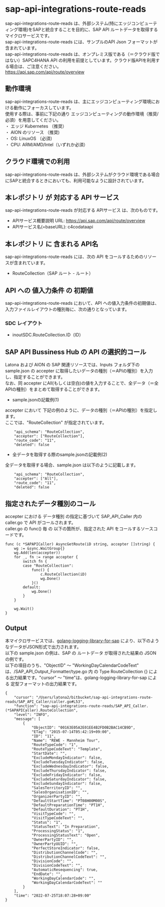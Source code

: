 # sap-api-integrations-route-reads  
sap-api-integrations-route-reads は、外部システム(特にエッジコンピューティング環境)をSAPと統合することを目的に、SAP API ルートデータを取得するマイクロサービスです。  
sap-api-integrations-route-reads には、サンプルのAPI Json フォーマットが含まれています。  
sap-api-integrations-route-reads は、オンプレミス版である（＝クラウド版ではない）SAPC4HANA API の利用を前提としています。クラウド版APIを利用する場合は、ご注意ください。  
https://api.sap.com/api/route/overview  

## 動作環境
sap-api-integrations-route-reads は、主にエッジコンピューティング環境における動作にフォーカスしています。   
使用する際は、事前に下記の通り エッジコンピューティングの動作環境（推奨/必須）を用意してください。   
・ エッジ Kubernetes （推奨）    
・ AION のリソース （推奨)    
・ OS: LinuxOS （必須）    
・ CPU: ARM/AMD/Intel（いずれか必須） 

## クラウド環境での利用  
sap-api-integrations-route-reads は、外部システムがクラウド環境である場合にSAPと統合するときにおいても、利用可能なように設計されています。  

## 本レポジトリ が 対応する API サービス
sap-api-integrations-route-reads が対応する APIサービス は、次のものです。

* APIサービス概要説明 URL: https://api.sap.com/api/route/overview
* APIサービス名(=baseURL): c4codataapi

## 本レポジトリ に 含まれる API名
sap-api-integrations-route-reads には、次の API をコールするためのリソースが含まれています。  

* RouteCollection（SAP ルート - ルート）


## API への 値入力条件 の 初期値
sap-api-integrations-route-reads において、API への値入力条件の初期値は、入力ファイルレイアウトの種別毎に、次の通りとなっています。  

### SDC レイアウト

* inoutSDC.RouteCollection.ID（ID）

## SAP API Bussiness Hub の API の選択的コール

Latona および AION の SAP 関連リソースでは、Inputs フォルダ下の sample.json の accepter に取得したいデータの種別（＝APIの種別）を入力し、指定することができます。  
なお、同 accepter にAll(もしくは空白)の値を入力することで、全データ（＝全APIの種別）をまとめて取得することができます。  

* sample.jsonの記載例(1)  

accepter において 下記の例のように、データの種別（＝APIの種別）を指定します。  
ここでは、"RouteCollection" が指定されています。    
  
```
	"api_schema": "RouteCollection",
	"accepter": ["RouteCollection"],
	"route_code": "11",
	"deleted": false
```
  
* 全データを取得する際のsample.jsonの記載例(2)  

全データを取得する場合、sample.json は以下のように記載します。  

```
	"api_schema": "RouteCollection",
	"accepter": ["All"],
	"route_code": "11",
	"deleted": false
```

## 指定されたデータ種別のコール

accepter における データ種別 の指定に基づいて SAP_API_Caller 内の caller.go で API がコールされます。  
caller.go の func() 毎 の 以下の箇所が、指定された API をコールするソースコードです。  

```
func (c *SAPAPICaller) AsyncGetRoute(iD string, accepter []string) {
	wg := &sync.WaitGroup{}
	wg.Add(len(accepter))
	for _, fn := range accepter {
		switch fn {
		case "RouteCollection":
			func() {
				c.RouteCollection(iD)
				wg.Done()
			}()
		default:
			wg.Done()
		}
	}

	wg.Wait()
}
```

## Output  
本マイクロサービスでは、[golang-logging-library-for-sap](https://github.com/latonaio/golang-logging-library-for-sap) により、以下のようなデータがJSON形式で出力されます。  
以下の sample.json の例は、SAP の ルートデータ が取得された結果の JSON の例です。  
以下の項目のうち、"ObjectID" ～ "WorkingDayCalendarCodeText" は、/SAP_API_Output_Formatter/type.go 内 の Type RouteCollection {} による出力結果です。"cursor" ～ "time"は、golang-logging-library-for-sap による 定型フォーマットの出力結果です。  

```
{
	"cursor": "/Users/latona2/bitbucket/sap-api-integrations-route-reads/SAP_API_Caller/caller.go#L53",
	"function": "sap-api-integrations-route-reads/SAP_API_Caller.(*SAPAPICaller).RouteCollection",
	"level": "INFO",
	"message": [
		{
			"ObjectID": "00163E05A2E01EE4B2FD0B2BAC14CB9D",
			"ETag": "2015-07-14T05:42:19+09:00",
			"ID": "11",
			"Name": "REWE - Mannheim Tour",
			"RouteTypeCode": "1",
			"RouteTypeCodeText": "Template",
			"StartDate": "",
			"ExcludeMondayIndicator": false,
			"ExcludeTuesdayIndicator": false,
			"ExcludeWednesdayIndicator": false,
			"ExcludeThursdayIndicator": false,
			"ExcludeFridayIndicator": false,
			"ExcludeSaturdayIndicator": false,
			"ExcludeSundayIndicator": false,
			"SalesTerritoryID": "",
			"SalesOrganisationID": "",
			"OrganizerPartyID": "",
			"DefaultStartTime": "PT08H00M00S",
			"DefaultPreparationTime": "PT1H",
			"DefaultDuration": "PT1H",
			"VisitTypeCode": "",
			"VisitTypeCodeText": "",
			"Status": "1",
			"StatusText": "In Preparation",
			"ProcessingStatus": "1",
			"ProcessingStatusText": "Open",
			"OwnerPartyID": "",
			"OwnerPartyUUID": "",
			"PerfectStoreIndicator": false,
			"DistributionChannelCode": "",
			"DistributionChannelCodeText": "",
			"DivisionCode": "",
			"DivisionCodeText": "",
			"AutomaticResequencing": true,
			"EndDate": "",
			"WorkingDayCalendarCode": "",
			"WorkingDayCalendarCodeText": ""
		}
	],
	"time": "2022-07-25T18:07:28+09:00"
}


```